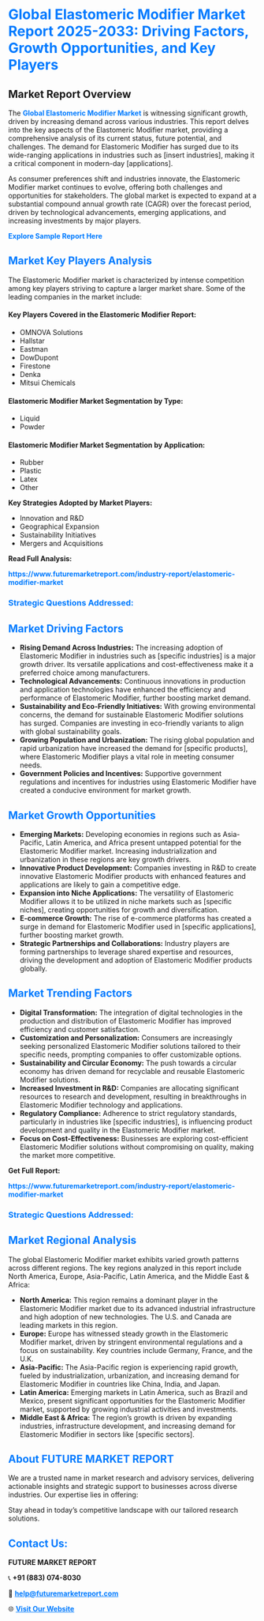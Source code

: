 <h1 style="color: #007BFF;">Global Elastomeric Modifier Market Report 2025-2033: Driving Factors, Growth Opportunities, and Key Players</h1>

<section id="overview">
<h2>Market Report Overview</h2>
<p>The <a href="https://www.futuremarketreport.com/industry-report/elastomeric-modifier-market" style="color: #007BFF; text-decoration: none;"><strong>Global Elastomeric Modifier Market</strong></a> is witnessing significant growth, driven by increasing demand across various industries. This report delves into the key aspects of the Elastomeric Modifier market, providing a comprehensive analysis of its current status, future potential, and challenges. The demand for Elastomeric Modifier has surged due to its wide-ranging applications in industries such as [insert industries], making it a critical component in modern-day [applications].</p>
<p>As consumer preferences shift and industries innovate, the Elastomeric Modifier market continues to evolve, offering both challenges and opportunities for stakeholders. The global market is expected to expand at a substantial compound annual growth rate (CAGR) over the forecast period, driven by technological advancements, emerging applications, and increasing investments by major players.</p>
</section>

<section id="overview">
<p><a href="https://www.futuremarketreport.com/request-sample/reportId=61912" style="color: #007BFF; text-decoration: none;"><strong>Explore Sample Report Here</strong></a></p>
</section>

<section id="key-players">
<h2 style="color: #007BFF;">Market Key Players Analysis</h2>
<p>The Elastomeric Modifier market is characterized by intense competition among key players striving to capture a larger market share. Some of the leading companies in the market include:</p>
<h4>Key Players Covered in the Elastomeric Modifier Report:</h4>
<ul><li>OMNOVA Solutions</li><li>Hallstar</li><li>Eastman</li><li>DowDupont</li><li>Firestone</li><li>Denka</li><li>Mitsui Chemicals</li></ul>
<h4>Elastomeric Modifier Market Segmentation by Type:</h4>
<ul><li>Liquid</li><li>Powder</li></ul>

<h4>Elastomeric Modifier Market Segmentation by Application:</h4>
<ul><li>Rubber</li><li>Plastic</li><li>Latex</li><li>Other</li></ul>
<p><strong>Key Strategies Adopted by Market Players:</strong></p>
<ul>
<li>Innovation and R&D</li>
<li>Geographical Expansion</li>
<li>Sustainability Initiatives</li>
<li>Mergers and Acquisitions</li>
</ul>
</section>

<section>
<p><strong>Read Full Analysis: </strong></p><a href="https://www.futuremarketreport.com/industry-report/elastomeric-modifier-market" style="color: #007BFF; text-decoration: none;"><strong>https://www.futuremarketreport.com/industry-report/elastomeric-modifier-market</strong></a>
<h3 style="color: #007BFF;">Strategic Questions Addressed:</h3>
</section>

<section id="driving-factors">
<h2 style="color: #007BFF;">Market Driving Factors</h2>
<ul>
<li><strong>Rising Demand Across Industries:</strong> The increasing adoption of Elastomeric Modifier in industries such as [specific industries] is a major growth driver. Its versatile applications and cost-effectiveness make it a preferred choice among manufacturers.</li>
<li><strong>Technological Advancements:</strong> Continuous innovations in production and application technologies have enhanced the efficiency and performance of Elastomeric Modifier, further boosting market demand.</li>
<li><strong>Sustainability and Eco-Friendly Initiatives:</strong> With growing environmental concerns, the demand for sustainable Elastomeric Modifier solutions has surged. Companies are investing in eco-friendly variants to align with global sustainability goals.</li>
<li><strong>Growing Population and Urbanization:</strong> The rising global population and rapid urbanization have increased the demand for [specific products], where Elastomeric Modifier plays a vital role in meeting consumer needs.</li>
<li><strong>Government Policies and Incentives:</strong> Supportive government regulations and incentives for industries using Elastomeric Modifier have created a conducive environment for market growth.</li>
</ul>
</section>

<section id="growth-opportunities">
<h2 style="color: #007BFF;">Market Growth Opportunities</h2>
<ul>
<li><strong>Emerging Markets:</strong> Developing economies in regions such as Asia-Pacific, Latin America, and Africa present untapped potential for the Elastomeric Modifier market. Increasing industrialization and urbanization in these regions are key growth drivers.</li>
<li><strong>Innovative Product Development:</strong> Companies investing in R&D to create innovative Elastomeric Modifier products with enhanced features and applications are likely to gain a competitive edge.</li>
<li><strong>Expansion into Niche Applications:</strong> The versatility of Elastomeric Modifier allows it to be utilized in niche markets such as [specific niches], creating opportunities for growth and diversification.</li>
<li><strong>E-commerce Growth:</strong> The rise of e-commerce platforms has created a surge in demand for Elastomeric Modifier used in [specific applications], further boosting market growth.</li>
<li><strong>Strategic Partnerships and Collaborations:</strong> Industry players are forming partnerships to leverage shared expertise and resources, driving the development and adoption of Elastomeric Modifier products globally.</li>
</ul>
</section>

<section id="trending-factors">
<h2 style="color: #007BFF;">Market Trending Factors</h2>
<ul>
<li><strong>Digital Transformation:</strong> The integration of digital technologies in the production and distribution of Elastomeric Modifier has improved efficiency and customer satisfaction.</li>
<li><strong>Customization and Personalization:</strong> Consumers are increasingly seeking personalized Elastomeric Modifier solutions tailored to their specific needs, prompting companies to offer customizable options.</li>
<li><strong>Sustainability and Circular Economy:</strong> The push towards a circular economy has driven demand for recyclable and reusable Elastomeric Modifier solutions.</li>
<li><strong>Increased Investment in R&D:</strong> Companies are allocating significant resources to research and development, resulting in breakthroughs in Elastomeric Modifier technology and applications.</li>
<li><strong>Regulatory Compliance:</strong> Adherence to strict regulatory standards, particularly in industries like [specific industries], is influencing product development and quality in the Elastomeric Modifier market.</li>
<li><strong>Focus on Cost-Effectiveness:</strong> Businesses are exploring cost-efficient Elastomeric Modifier solutions without compromising on quality, making the market more competitive.</li>
</ul>
</section>

<section>
<p><strong>Get Full Report: </strong></p><a href="https://www.futuremarketreport.com/industry-report/elastomeric-modifier-market" style="color: #007BFF; text-decoration: none;"><strong>https://www.futuremarketreport.com/industry-report/elastomeric-modifier-market</strong></a>
<h3 style="color: #007BFF;">Strategic Questions Addressed:</h3>
</section>


<section id="regional-analysis">
<h2 style="color: #007BFF;">Market Regional Analysis</h2>
<p>The global Elastomeric Modifier market exhibits varied growth patterns across different regions. The key regions analyzed in this report include North America, Europe, Asia-Pacific, Latin America, and the Middle East & Africa:</p>
<ul>
<li><strong>North America:</strong> This region remains a dominant player in the Elastomeric Modifier market due to its advanced industrial infrastructure and high adoption of new technologies. The U.S. and Canada are leading markets in this region.</li>
<li><strong>Europe:</strong> Europe has witnessed steady growth in the Elastomeric Modifier market, driven by stringent environmental regulations and a focus on sustainability. Key countries include Germany, France, and the U.K.</li>
<li><strong>Asia-Pacific:</strong> The Asia-Pacific region is experiencing rapid growth, fueled by industrialization, urbanization, and increasing demand for Elastomeric Modifier in countries like China, India, and Japan.</li>
<li><strong>Latin America:</strong> Emerging markets in Latin America, such as Brazil and Mexico, present significant opportunities for the Elastomeric Modifier market, supported by growing industrial activities and investments.</li>
<li><strong>Middle East & Africa:</strong> The region’s growth is driven by expanding industries, infrastructure development, and increasing demand for Elastomeric Modifier in sectors like [specific sectors].</li>
</ul>
</section>

<footer>
<h2 style="color: #007BFF;">About FUTURE MARKET REPORT</h2>
<p>We are a trusted name in market research and advisory services, delivering actionable insights and strategic support to businesses across diverse industries. Our expertise lies in offering:</p>

<p>Stay ahead in today’s competitive landscape with our tailored research solutions.</p>

<h2 style="color: #007BFF;">Contact Us:</h2>
<p><strong>FUTURE MARKET REPORT</strong></p>
<p>📞 <strong>+91 (883) 074-8030</strong></p>
<p>📧 <strong><a href="mailto:help@futuremarketreport.com" style="color: #007BFF;">help@futuremarketreport.com</a></strong></p>
<p>🌐 <strong><a href="https://www.futuremarketreport.com/" style="color: #007BFF;">Visit Our Website</a></strong></p>
</footer>